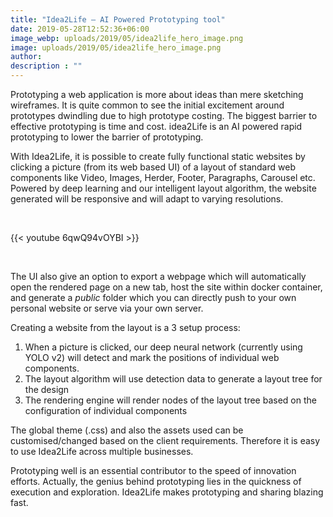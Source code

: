 ```yaml
---
title: "Idea2Life – AI Powered Prototyping tool"
date: 2019-05-28T12:52:36+06:00
image_webp: uploads/2019/05/idea2life_hero_image.png
image: uploads/2019/05/idea2life_hero_image.png
author: 
description : ""
---
```


Prototyping a web application is more about ideas than mere sketching wireframes. It is quite common to see the initial excitement around prototypes dwindling due to high prototype costing. The biggest barrier to effective prototyping is time and cost. idea2Life is an AI powered rapid prototyping to lower the barrier of prototyping.

With Idea2Life, it is possible to create fully functional static websites by clicking a picture (from its web based UI) of a layout of standard web components like Video, Images, Herder, Footer, Paragraphs, Carousel etc. Powered by deep learning and our intelligent layout algorithm, the website generated will be responsive and will adapt to varying resolutions.

&nbsp;
&nbsp;

{{< youtube 6qwQ94vOYBI >}}

&nbsp;
&nbsp;

The UI also give an option to export a webpage which will automatically open the rendered page on a new tab, host the site within docker container, and generate a _public_ folder which you can directly push to your own personal website or serve via your own server.

Creating a website from the layout is a 3 setup process:

1.  When a picture is clicked, our deep neural network (currently using YOLO v2) will detect and mark the positions of individual web components.
2.  The layout algorithm will use detection data to generate a layout tree for the design
3.  The rendering engine will render nodes of the layout tree based on the configuration of individual components

The global theme (.css) and also the assets used can be customised/changed based on the client requirements. Therefore it is easy to use Idea2Life across multiple businesses.

Prototyping well is an essential contributor to the speed of innovation efforts. Actually, the genius behind prototyping lies in the quickness of execution and exploration. Idea2Life makes prototyping and sharing blazing fast.


